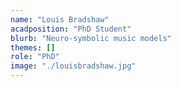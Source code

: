 ```yaml
---
name: "Louis Bradshaw"
acadposition: "PhD Student"
blurb: "Neuro-symbolic music models"
themes: []
role: "PhD"
image: "./louisbradshaw.jpg"
---
```

